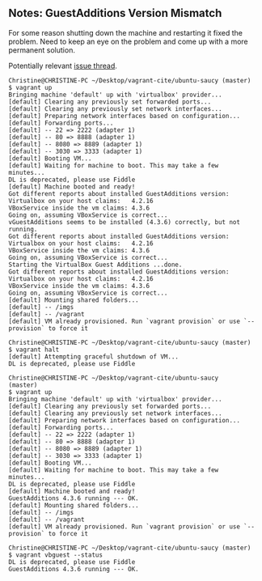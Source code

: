 ## Notes: GuestAdditions Version Mismatch

For some reason shutting down the machine and restarting it fixed the problem.  Need to keep an eye on the problem and come up with a more permanent solution.

Potentially relevant [issue thread](https://github.com/dotless-de/vagrant-vbguest/issues/95).

    Christine@CHRISTINE-PC ~/Desktop/vagrant-cite/ubuntu-saucy (master)
    $ vagrant up
    Bringing machine 'default' up with 'virtualbox' provider...
    [default] Clearing any previously set forwarded ports...
    [default] Clearing any previously set network interfaces...
    [default] Preparing network interfaces based on configuration...
    [default] Forwarding ports...
    [default] -- 22 => 2222 (adapter 1)
    [default] -- 80 => 8888 (adapter 1)
    [default] -- 8080 => 8889 (adapter 1)
    [default] -- 3030 => 3333 (adapter 1)
    [default] Booting VM...
    [default] Waiting for machine to boot. This may take a few     minutes...
    DL is deprecated, please use Fiddle
    [default] Machine booted and ready!
    Got different reports about installed GuestAdditions version:
    Virtualbox on your host claims:   4.2.16
    VBoxService inside the vm claims: 4.3.6
    Going on, assuming VBoxService is correct...
    vGuestAdditions seems to be installed (4.3.6) correctly, but not running.
    Got different reports about installed GuestAdditions version:
    Virtualbox on your host claims:   4.2.16
    VBoxService inside the vm claims: 4.3.6
    Going on, assuming VBoxService is correct...
    Starting the VirtualBox Guest Additions ...done.
    Got different reports about installed GuestAdditions version:
    Virtualbox on your host claims:   4.2.16
    VBoxService inside the vm claims: 4.3.6
    Going on, assuming VBoxService is correct...
    [default] Mounting shared folders...
    [default] -- /imgs
    [default] -- /vagrant
    [default] VM already provisioned. Run `vagrant provision` or use `--provision` to force it

    Christine@CHRISTINE-PC ~/Desktop/vagrant-cite/ubuntu-saucy (master)
    $ vagrant halt
    [default] Attempting graceful shutdown of VM...
    DL is deprecated, please use Fiddle
    
    Christine@CHRISTINE-PC ~/Desktop/vagrant-cite/ubuntu-saucy     (master)
    $ vagrant up
    Bringing machine 'default' up with 'virtualbox' provider...
    [default] Clearing any previously set forwarded ports...
    [default] Clearing any previously set network interfaces...
    [default] Preparing network interfaces based on configuration...
    [default] Forwarding ports...
    [default] -- 22 => 2222 (adapter 1)
    [default] -- 80 => 8888 (adapter 1)
    [default] -- 8080 => 8889 (adapter 1)
    [default] -- 3030 => 3333 (adapter 1)
    [default] Booting VM...
    [default] Waiting for machine to boot. This may take a few     minutes...
    DL is deprecated, please use Fiddle
    [default] Machine booted and ready!
    GuestAdditions 4.3.6 running --- OK.
    [default] Mounting shared folders...
    [default] -- /imgs
    [default] -- /vagrant
    [default] VM already provisioned. Run `vagrant provision` or use `--provision` to force it

    Christine@CHRISTINE-PC ~/Desktop/vagrant-cite/ubuntu-saucy (master)
    $ vagrant vbguest --status
    DL is deprecated, please use Fiddle
    GuestAdditions 4.3.6 running --- OK.

